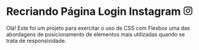 # Recriando Página Login Instagram <img src="./img/instagram.png" alt="pngwing.com" style="zoom:5%;" />

Olá! Este foi um projeto para exercitar o uso de CSS com Flexbox uma das abordagens de posicionamento de elementos mais utilizadas quando se trata de responsividade.  

